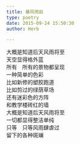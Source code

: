 ```yaml
---  
title: 暴风雨前  
type: poetry  
date: 2015-09-24 15:50:30  
author: Herb  

---    
```

大概是知道后天风雨将至    
天空显得格外蓝    
所有　所有的景物都呈现    
一种简单的色彩    
比如新修的塑胶跑道    
比如剪过的绿荫草场    
还有迷彩色的方阵    
和教学楼砖红的墙    
大概是知道后天风雨将至    
一切都显得整洁单纯    
只等　只等风雨肆虐过    
留下的各种斑斓  

